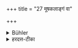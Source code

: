 +++
title = "27 मूषकलाङ्गं वा"

+++

<details><summary>Bühler</summary>

27. Nor (that in which) excrements or limbs of a mouse (are found),
</details>

<details><summary>हरदत्त-टीका</summary>

## सूत्रम्
मूषिकलाङ्गं वा ॥ २७ ॥  
### टिप्पनी
पूर्ववत्सम्बन्धः । **मूषिकला** मूषिकपूरीषम् । **अङ्गं** वा । समस्तमपि मूषिकग्रहणं सम्बध्यते । यस्मिन्नन्ने मूषिकस्याङ्गं पुच्छपादादि भवति तदप्यभोज्यम् ॥ २७॥
</details>
